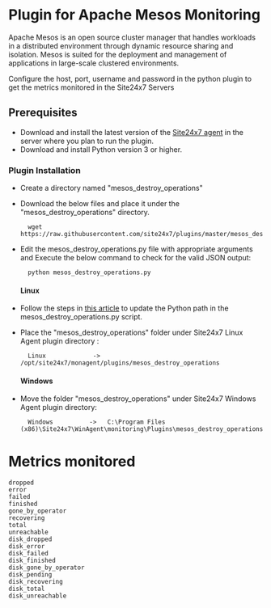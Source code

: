 
Plugin for Apache Mesos Monitoring
==================================

Apache Mesos is an open source cluster manager that handles workloads in a distributed environment through dynamic resource sharing and isolation. Mesos is suited for the deployment and management of applications in large-scale clustered environments.

Configure the host, port, username and password in the python plugin to get the metrics monitored in the Site24x7 Servers


## Prerequisites

- Download and install the latest version of the [Site24x7 agent](https://www.site24x7.com/app/client#/admin/inventory/add-monitor) in the server where you plan to run the plugin. 
- Download and install Python version 3 or higher.


### Plugin Installation  

- Create a directory named "mesos_destroy_operations"

- Download the below files and place it under the "mesos_destroy_operations" directory.

		wget https://raw.githubusercontent.com/site24x7/plugins/master/mesos_destroy_operations/mesos_destroy_operations.py


- Edit the mesos_destroy_operations.py file with appropriate arguments and Execute the below command to check for the valid JSON output:

		python mesos_destroy_operations.py
  #### Linux

- Follow the steps in [this article](https://support.site24x7.com/portal/en/kb/articles/updating-python-path-in-a-plugin-script-for-linux-servers) to update the Python path in the mesos_destroy_operations.py script.
  
- Place the "mesos_destroy_operations" folder under Site24x7 Linux Agent plugin directory : 

		Linux             ->   /opt/site24x7/monagent/plugins/mesos_destroy_operations

  #### Windows 

- Move the folder "mesos_destroy_operations" under Site24x7 Windows Agent plugin directory: 

		Windows          ->   C:\Program Files (x86)\Site24x7\WinAgent\monitoring\Plugins\mesos_destroy_operations


Metrics monitored 
=================
```
dropped
error
failed
finished
gone_by_operator
recovering
total
unreachable
disk_dropped
disk_error
disk_failed
disk_finished
disk_gone_by_operator
disk_pending
disk_recovering
disk_total
disk_unreachable
```
